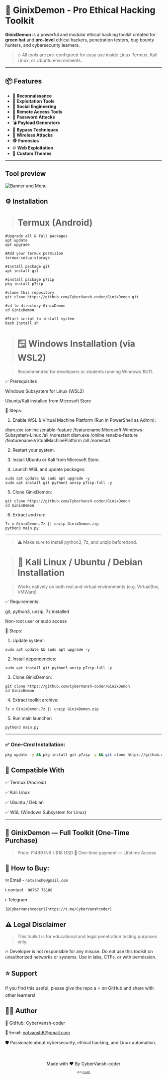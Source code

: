 # 👿 GinixDemon - Pro Ethical Hacking Toolkit

**GinixDemon** is a powerful and modular ethical hacking toolkit created for **green hat** and **pro-level** ethical hackers, penetration testers, bug bounty hunters, and cybersecurity learners.

> 🔥 All tools are pre-configured for easy use inside Linux Termux, Kali Linux, or Ubuntu environments.

---

## 📦 Features

- 🎯 **Reconnaissance**
- 🚀 **Exploitation Tools** 
- 🧠 **Social Engineering** 
- 🐀 **Remote Access Tools** 
- 🔐 **Password Attacks** 
- 💣 **Payload Generators** 
- 🧬 **Bypass Techniques**
- 📡 **Wireless Attacks** 
- 🕵️ **Forensics** 
- 🌐 **Web Exploitation** 
- 🎨 **Custom Themes** 

---
## Tool preview
![Banner and Menu](https://github.com/CyberVansh-coder/GinixDemon/blob/0e03a4b2c5157c7e7a153483b9cd471dc1969d43/Screenshot/Screenshot_20250601-224742_Termux.jpg)

## ⚙️ Installation
> # Termux (Android)
```
#Upgrade all & full packages
apt update
apt upgrade

#Add your termux permision
termux-setup-storage

#Install package git
apt install git

#install package p7zip
pkg install p7zip

#clone this repository
git clone https://github.com/CyberVansh-coder/GinixDemon.git

#cd to directory GinixDemon
cd GinixDemon

#Start script to install system
bash Install.sh
```
> # 🪟 Windows Installation (via WSL2)

> Recommended for developers or students running Windows 10/11.



✅ Prerequisites

Windows Subsystem for Linux (WSL2)

Ubuntu/Kali installed from Microsoft Store


🔧 Steps:

1. Enable WSL & Virtual Machine Platform (Run in PowerShell as Admin):

dism.exe /online /enable-feature /featurename:Microsoft-Windows-Subsystem-Linux /all /norestart
dism.exe /online /enable-feature /featurename:VirtualMachinePlatform /all /norestart


2. Restart your system.


3. Install Ubuntu or Kali from Microsoft Store.


4. Launch WSL and update packages:
```
sudo apt update && sudo apt upgrade -y
sudo apt install git python3 unzip p7zip-full -y
```

5. Clone GinixDemon:
```
git clone https://github.com/CyberVansh-coder/GinixDemon
cd GinixDemon
```

6. Extract and run:
```
7z x GinixDemon.7z || unzip GinixDemon.zip
python3 main.py
```
---
> ⚠️ Make sure to install python3, 7z, and unzip beforehand.

> # 🐍 Kali Linux / Ubuntu / Debian Installation

> Works natively on both real and virtual environments (e.g. VirtualBox, VMWare)



✅ Requirements:

git, python3, unzip, 7z installed

Non-root user or sudo access


🔧 Steps:

1. Update system:
```
sudo apt update && sudo apt upgrade -y
```

2. Install dependencies:
```
sudo apt install git python3 unzip p7zip-full -y
```

3. Clone GinixDemon:
```
git clone https://github.com/CyberVansh-coder/GinixDemon
cd GinixDemon
```

4. Extract toolkit archive:
```
7z x GinixDemon.7z || unzip GinixDemon.zip
```

5. Run main launcher:
```
python3 main.py
```
---


### ✅ One-Cmd Installation:
```bash
pkg update -y && pkg install git p7zip -y && git clone https://github.com/CyberVansh-coder/GinixDemon.git && cd GinixDemon && bash install.sh
```



## 🧪 Compatible With

✅ Termux (Android)

✅ Kali Linux

✅ Ubuntu / Debian

✅ WSL (Windows Subsystem for Linux)

---
## 💼 GinixDemon — Full Toolkit (One-Time Purchase)
> Price: ₹1499 INR / $18 USD
🔐 One-time payment — Lifetime Access



## 🛒 How to Buy:

✉ Email - `notvansh6@gmail.com`

📞 contact - `80767 76188`

 📞 Telegram -
 ```
[@CyberVanshcoder](https://t.me/CyberVanshcoder)
```

## ⚠️ Legal Disclaimer

> This toolkit is for educational and legal penetration testing purposes only.

🔥 Developer is not responsible for any misuse.
Do not use this toolkit on unauthorized networks or systems. Use in labs, CTFs, or with permission.

## ⭐ Support

If you find this useful, please give the repo a ⭐ on GitHub and share with other learners!

## 👨‍💻 Author

🔗 GitHub: CyberVansh-coder

📧 Email: notvansh6@gmail.com

🛡 Passionate about cybersecurity, ethical hacking, and Linux automation.

<br>
<p align="center">Made with ❤️ By CyberVansh-coder <a /
"></a></p>
<p align="center" style="font-size: 8px">v5.5 <a href="https://github.com/CyberVansh-coder/APKSNIPER">Credit!</a></p>
